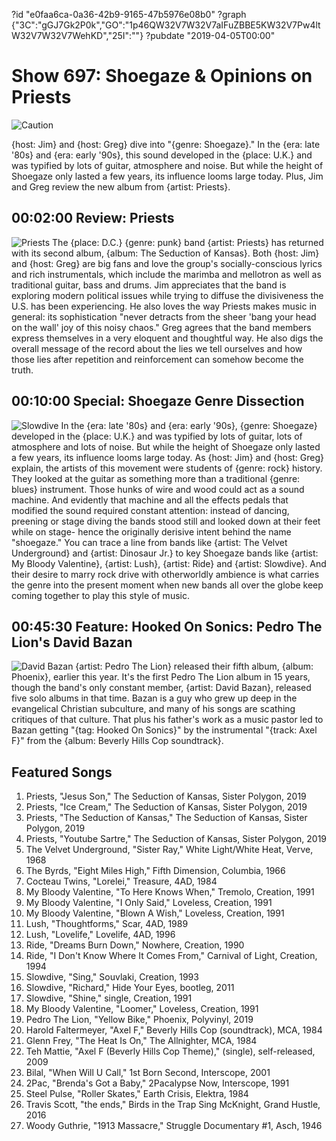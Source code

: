 ?id "e0faa6ca-0a36-42b9-9165-47b5976e08b0"
?graph {"3C":"gGJ7Gk2P0k","GO":"1p46QW32V7W32V7aIFuZBBE5KW32V7Pw4ltW32V7W32V7WehKD","25I":""}
?pubdate "2019-04-05T00:00"
# Show 697: Shoegaze & Opinions on Priests

![Caution](https://static.soundopinions.org/images/2019/shoegaze1.jpg)

{host: Jim} and {host: Greg} dive into "{genre: Shoegaze}." In the {era: late '80s} and {era: early '90s}, this sound developed in the {place: U.K.} and was typified by lots of guitar, atmosphere and noise. But while the height of Shoegaze only lasted a few years, its influence looms large today. Plus, Jim and Greg review the new album from {artist: Priests}.

## 00:02:00 Review: Priests
![Priests](https://static.soundopinions.org/assets/697/3C0.jpg)
The {place: D.C.} {genre: punk} band {artist: Priests} has returned with its second album, {album: The Seduction of Kansas}. Both {host: Jim} and {host: Greg} are big fans and love the group's socially-conscious lyrics and rich instrumentals, which include the marimba and mellotron as well as traditional guitar, bass and drums. Jim appreciates that the band is exploring modern political issues while trying to diffuse the divisiveness the U.S. has been experiencing. He also loves the way Priests makes music in general: its sophistication "never detracts from the sheer 'bang your head on the wall' joy of this noisy chaos." Greg agrees that the band members express themselves in a very eloquent and thoughtful way. He also digs the overall message of the record about the lies we tell ourselves and how those lies after repetition and reinforcement can somehow become the truth.

## 00:10:00 Special: Shoegaze Genre Dissection
![Slowdive](https://static.soundopinions.org/assets/697/GO0.jpg)
In the {era: late '80s} and {era: early '90s}, {genre: Shoegaze} developed in the {place: U.K.} and was typified by lots of guitar, lots of atmosphere and lots of noise. But while the height of Shoegaze only lasted a few years, its influence looms large today. As {host: Jim} and {host: Greg} explain, the artists of this movement were students of {genre: rock} history. They looked at the guitar as something more than a traditional {genre: blues} instrument. Those hunks of wire and wood could act as a sound machine. And evidently that machine and all the effects pedals that modified the sound required constant attention: instead of dancing, preening or stage diving the bands stood still and looked down at their feet while on stage- hence the originally derisive intent behind the name "shoegaze." You can trace a line from bands like {artist: The Velvet Underground} and {artist: Dinosaur Jr.} to key Shoegaze bands like {artist: My Bloody Valentine}, {artist: Lush}, {artist: Ride} and {artist: Slowdive}. And their desire to marry rock drive with otherworldly ambience is what carries the genre into the present moment when new bands all over the globe keep coming together to play this style of music. 

## 00:45:30 Feature: Hooked On Sonics: Pedro The Lion's David Bazan
![David Bazan](https://static.soundopinions.org/assets/697/25I0.jpg)
{artist: Pedro The Lion} released their fifth album, {album: Phoenix}, earlier this year. It's the first Pedro The Lion album in 15 years, though the band's only constant member, {artist: David Bazan}, released five solo albums in that time. Bazan is a guy who grew up deep in the evangelical Christian subculture, and many of his songs are scathing critiques of that culture. That plus his father's work as a music pastor led to Bazan getting "{tag: Hooked On Sonics}" by the instrumental "{track: Axel F}" from the {album: Beverly Hills Cop soundtrack}. 

## Featured Songs
1. Priests, "Jesus Son," The Seduction of Kansas, Sister Polygon, 2019
1. Priests, "Ice Cream," The Seduction of Kansas, Sister Polygon, 2019
1. Priests, "The Seduction of Kansas," The Seduction of Kansas, Sister Polygon, 2019
1. Priests, "Youtube Sartre," The Seduction of Kansas, Sister Polygon, 2019
1. The Velvet Underground, "Sister Ray," White Light/White Heat, Verve, 1968
1. The Byrds, "Eight Miles High," Fifth Dimension, Columbia, 1966
1. Cocteau Twins, "Lorelei," Treasure, 4AD, 1984
1. My Bloody Valentine, "To Here Knows When," Tremolo, Creation, 1991
1. My Bloody Valentine, "I Only Said," Loveless, Creation, 1991
1. My Bloody Valentine, "Blown A Wish," Loveless, Creation, 1991
1. Lush, "Thoughtforms," Scar, 4AD, 1989
1. Lush, "Lovelife," Lovelife, 4AD, 1996
1. Ride, "Dreams Burn Down," Nowhere, Creation, 1990
1. Ride, "I Don't Know Where It Comes From," Carnival of Light, Creation, 1994
1. Slowdive, "Sing," Souvlaki, Creation, 1993
1. Slowdive, "Richard," Hide Your Eyes, bootleg, 2011
1. Slowdive, "Shine," single, Creation, 1991
1. My Bloody Valentine, "Loomer," Loveless, Creation, 1991
1. Pedro The Lion, "Yellow Bike," Phoenix, Polyvinyl, 2019
1. Harold Faltermeyer, "Axel F," Beverly Hills Cop (soundtrack), MCA, 1984
1. Glenn Frey, "The Heat Is On," The Allnighter, MCA, 1984
1. Teh Mattie, "Axel F (Beverly Hills Cop Theme)," (single), self-released, 2009
1. Bilal, "When Will U Call," 1st Born Second, Interscope, 2001
1. 2Pac, "Brenda's Got a Baby," 2Pacalypse Now, Interscope, 1991
1. Steel Pulse, "Roller Skates," Earth Crisis, Elektra, 1984
1. Travis Scott, "the ends," Birds in the Trap Sing McKnight, Grand Hustle, 2016
1. Woody Guthrie, "1913 Massacre," Struggle Documentary #1, Asch, 1946